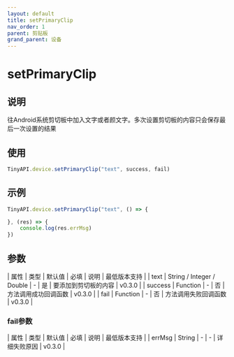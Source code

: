```yaml
---
layout: default
title: setPrimaryClip
nav_order: 1
parent: 剪贴板
grand_parent: 设备
---
```


# setPrimaryClip
## 说明
往Android系统剪切板中加入文字或者颜文字。多次设置剪切板的内容只会保存最后一次设置的结果

## 使用
```javascript
TinyAPI.device.setPrimaryClip("text", success, fail)
```

## 示例
```javascript
TinyAPI.device.setPrimaryClip("text", () => {

}, (res) => {
    console.log(res.errMsg)
})
```

## 参数

| 属性 | 类型 | 默认值 | 必填 | 说明 | 最低版本支持 |
| text | String / Integer / Double | - | 是 | 要添加到剪切板的内容 | v0.3.0 |
| success | Function | - | 否 | 方法调用成功回调函数 | v0.3.0 |
| fail | Function | - | 否 | 方法调用失败回调函数 | v0.3.0 |

### fail参数

| 属性 | 类型 | 默认值 | 必填 | 说明 | 最低版本支持 |
| errMsg | String | - | - | 详细失败原因 | v0.3.0 |
